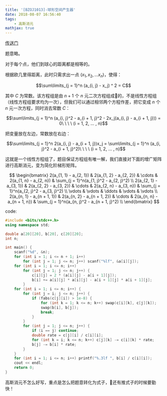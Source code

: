 ```yaml
---
title: '[BZOJ1013]-球形空间产生器'
date: 2018-08-07 16:56:40
tags: 
    - 高斯消元
mathjax: true 
---
```


[传送门](https://vjudge.net/problem/HYSBZ-1013)

题意略。

对于每个点，他们到球心的距离都是相等的。

根据欧几里得距离，此时只需求出一点 $(x_1, x_2, ... x_n)$，使得：

$$\sum\limits_{j = 1}^n (a_{i, j} - x_j) ^ 2 = C$$

其中 $C$ 为常数。该方程组是由 $n + 1$ 个 $n$ 元二次方程组成的，不是线性方程组（线性方程组要求均为一次），但我们可以通过相邻两个方程作差，把它变成 $n$ 个 $n$ 元一次方程，同时消去常数 $C$：

$$\sum\limits_{j = 1}^n (a_{i, j}^2 - a_{i + 1, j}^2 - 2x_j(a_{i, j} - a_{i + 1, j})) = 0\ \ \ \ (i = 1, 2, ... , n)$$

把变量放在左边，常数放在右边：

$$\sum\limits_{j = 1}^n 2(a_{i, j} - a_{i + 1, j})x_j = \sum\limits_{j = 1}^n (a_{i, j}^2 - a_{i + 1, j}^2)\ \ \ \ (i = 1, 2, ... , n)$$

这就是一个线性方程组了，题目保证方程组有唯一解，我们直接对下面的增广矩阵进行高斯消元，变为简化阶梯形矩阵。

$$
\begin{bmatrix}
2(a_{1, 1} - a_{2, 1}) & 2(a_{1, 2} - a_{2, 2}) & \cdots & 2(a_{1, n} - a_{2, n}) & \sum_{j = 1}^n(a_{1, j}^2 - a_{2, j}^2) \\
2(a_{2, 1} - a_{3, 1}) & 2(a_{2, 2} - a_{3, 2}) & \cdots & 2(a_{2, n} - a_{3, n}) & \sum_{j = 1}^n(a_{2, j}^2 - a_{3, j}^2) \\
\vdots & \vdots & \ddots & \vdots & \vdots \\
2(a_{n, 1} - a_{n + 1, 1}) & 2(a_{n, 2} - a_{n + 1, 2}) & \cdots & 2(a_{n, n} - a_{n + 1, n}) & \sum_{j = 1}^n(a_{n, j}^2 - a_{n + 1, j}^2) \\
\end{bmatrix}
$$

code:
``` c++
#include <bits/stdc++.h>
using namespace std;

double a[20][20], b[20], c[20][20];
int n;

int main() {
    scanf("%d", &n);
    for (int i = 1; i <= n + 1; i++)
        for (int j = 1; j <= n; j++) scanf("%lf", &a[i][j]);
    for (int i = 1; i <= n; i++)
        for (int j = 1; j <= n; j++) {
            c[i][j] = 2 * (a[i][j] - a[i + 1][j]);
            b[i] += a[i][j] * a[i][j] - a[i + 1][j] * a[i + 1][j];
        }
    for (int i = 1; i <= n; i++) {
        for (int j = i; j <= n; j++) {
            if (fabs(c[j][i]) > 1e-8) {
                for (int k = 1; k <= n; k++) swap(c[i][k], c[j][k]);
                swap(b[i], b[j]);
                break;
            }
        }
        for (int j = 1; j <= n; j++) {
            if (i == j) continue;
            double rate = c[j][i] / c[i][i];
            for (int k = i; k <= n; k++) c[j][k] -= c[i][k] * rate;
            b[j] -= b[i] * rate;
        }
    }
    for (int i = 1; i <= n; i++) printf("%.3lf ", b[i] / c[i][i]);
    cout << endl;
    return 0;
}
```

高斯消元不怎么好写，重点是怎么把题意转化为式子，还有推式子的时候要勤快！
